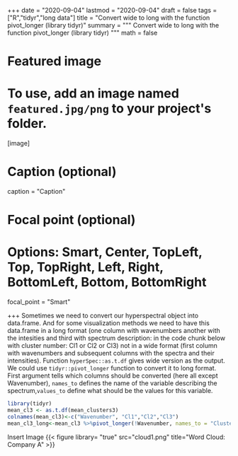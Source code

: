 +++
date = "2020-09-04"
lastmod = "2020-09-04"
draft = false
tags = ["R","tidyr","long data"]
title = "Convert wide to long with the function pivot_longer (library tidyr)"
summary = """
Convert wide to long with the function pivot_longer (library tidyr)
"""
math = false

# Featured image
# To use, add an image named `featured.jpg/png` to your project's folder. 
[image]
  # Caption (optional)
  caption = "Caption"
  
  # Focal point (optional)
  # Options: Smart, Center, TopLeft, Top, TopRight, Left, Right, BottomLeft, Bottom, BottomRight
  focal_point = "Smart"

+++
Sometimes we need to convert our hyperspectral object into data.frame. And for some visualization methods we need to have this data.frame in a long format (one column with wavenumbers another with the intesities and third with spectrum description: in the code chunk below with cluster number: Cl1 or Cl2 or Cl3) not in a wide format (first column with wavenumbers and subsequent columns with the spectra and their intensities). Function `hyperSpec::as.t.df` gives wide version as the output. We could use `tidyr::pivot_longer` function to convert it to long format. First argument tells which columns should be converted (here all except Wavenumber), `names_to` defines the name of the variable describing the spectrum,`values_to` define what should be the values for this variable.



```r
library(tidyr)
mean_cl3 <- as.t.df(mean_clusters3)
colnames(mean_cl3)<-c("Wavenumber", "Cl1","Cl2","Cl3")
mean_cl3_long<-mean_cl3 %>%pivot_longer(!Wavenumber, names_to = "Cluster", values_to = "mean")
```

Insert Image
{{< figure library= "true" src="cloud1.png" title="Word Cloud: Company A" >}}
